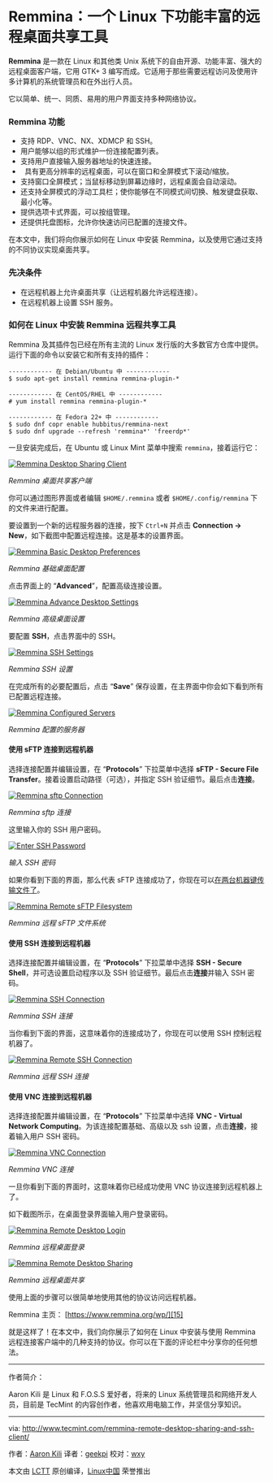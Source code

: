 Remmina：一个 Linux 下功能丰富的远程桌面共享工具
============================================================

**Remmina** 是一款在 Linux 和其他类 Unix 系统下的自由开源、功能丰富、强大的远程桌面客户端，它用 GTK+ 3 编写而成。它适用于那些需要远程访问及使用许多计算机的系统管理员和在外出行人员。

它以简单、统一、同质、易用的用户界面支持多种网络协议。

### Remmina 功能

*   支持 RDP、VNC、NX、XDMCP 和 SSH。
*   用户能够以组的形式维护一份连接配置列表。
*   支持用户直接输入服务器地址的快速连接。
*   具有更高分辨率的远程桌面，可以在窗口和全屏模式下滚动/缩放。
*   支持窗口全屏模式；当鼠标移动到屏幕边缘时，远程桌面会自动滚动。
*   还支持全屏模式的浮动工具栏；使你能够在不同模式间切换、触发键盘获取、最小化等。
*   提供选项卡式界面，可以按组管理。
*   还提供托盘图标，允许你快速访问已配置的连接文件。

在本文中，我们将向你展示如何在 Linux 中安装 Remmina，以及使用它通过支持的不同协议实现桌面共享。

### 先决条件

*   在远程机器上允许桌面共享（让远程机器允许远程连接）。
*   在远程机器上设置 SSH 服务。

### 如何在 Linux 中安装 Remmina 远程共享工具

Remmina 及其插件包已经在所有主流的 Linux 发行版的大多数官方仓库中提供。运行下面的命令以安装它和所有支持的插件：

```
------------ 在 Debian/Ubuntu 中 ------------ 
$ sudo apt-get install remmina remmina-plugin-*
```

```
------------ 在 CentOS/RHEL 中 ------------ 
# yum install remmina remmina-plugin-*
```

```
------------ 在 Fedora 22+ 中 ------------ 
$ sudo dnf copr enable hubbitus/remmina-next
$ sudo dnf upgrade --refresh 'remmina*' 'freerdp*'
```

一旦安装完成后，在 Ubuntu 或 Linux Mint 菜单中搜索 `remmina`，接着运行它：

[
 ![Remmina Desktop Sharing Client](http://www.tecmint.com/wp-content/uploads/2017/03/Remmina-Desktop-Sharing-Client.png) 
][1]

*Remmina 桌面共享客户端*

你可以通过图形界面或者编辑 `$HOME/.remmina` 或者 `$HOME/.config/remmina` 下的文件来进行配置。

要设置到一个新的远程服务器的连接，按下 `Ctrl+N` 并点击 **Connection -> New**，如下截图中配置远程连接。这是基本的设置界面。

[
 ![Remmina Basic Desktop Preferences](http://www.tecmint.com/wp-content/uploads/2017/03/Remmina-Basic-Desktop-Preferences.png) 
][2]

*Remmina 基础桌面配置*

点击界面上的 “**Advanced**”，配置高级连接设置。

[
 ![Remmina Advance Desktop Settings](http://www.tecmint.com/wp-content/uploads/2017/03/Remmina-Advance-Desktop-Settings.png) 
][3]

*Remmina 高级桌面设置*

要配置 **SSH**，点击界面中的 SSH。

[
 ![Remmina SSH Settings](http://www.tecmint.com/wp-content/uploads/2017/03/ssh-remote-desktop-preferences.png) 
][4]

*Remmina SSH 设置*

在完成所有的必要配置后，点击 “**Save**” 保存设置，在主界面中你会如下看到所有已配置远程连接。

[
 ![Remmina Configured Servers](http://www.tecmint.com/wp-content/uploads/2017/03/Remmina-Configured-Servers.png) 
][5]

*Remmina 配置的服务器*

#### 使用 sFTP 连接到远程机器

选择连接配置并编辑设置，在 “**Protocols**” 下拉菜单中选择 **sFTP - Secure File Transfer**。接着设置启动路径（可选），并指定 SSH 验证细节。最后点击**连接**。

[
 ![Remmina sftp Connection](http://www.tecmint.com/wp-content/uploads/2017/03/Remmina-sftp-connection.png) 
][6]

*Remmina sftp 连接*

这里输入你的 SSH 用户密码。

[
 ![Enter SSH Password](http://www.tecmint.com/wp-content/uploads/2017/03/enter-userpasswd.png) 
][7]

*输入 SSH 密码*

如果你看到下面的界面，那么代表 sFTP 连接成功了，你现在可以[在两台机器键传输文件了][8]。

[
 ![Remmina Remote sFTP Filesystem](http://www.tecmint.com/wp-content/uploads/2017/03/Remmina-Remote-sFTP-Filesystem.png) 
][9]

*Remmina 远程 sFTP 文件系统*

#### 使用 SSH 连接到远程机器

选择连接配置并编辑设置，在 “**Protocols**” 下拉菜单中选择 **SSH - Secure Shell**，并可选设置启动程序以及 SSH 验证细节。最后点击**连接**并输入 SSH 密码。

[
 ![Remmina SSH Connection](http://www.tecmint.com/wp-content/uploads/2017/03/Remmina-SSH-Connection.png) 
][10]

*Remmina SSH 连接*

当你看到下面的界面，这意味着你的连接成功了，你现在可以使用 SSH 控制远程机器了。

[
 ![Remmina Remote SSH Connection](http://www.tecmint.com/wp-content/uploads/2017/03/Remmina-Remote-SSH-Connection.png) 
][11]

*Remmina 远程 SSH 连接*

#### 使用 VNC 连接到远程机器

选择连接配置并编辑设置，在 “**Protocols**” 下拉菜单中选择 **VNC - Virtual Network Computing**。为该连接配置基础、高级以及 ssh 设置，点击**连接**，接着输入用户 SSH 密码。

[
 ![Remmina VNC Connection](http://www.tecmint.com/wp-content/uploads/2017/03/Remmina-VNC-Connection.png) 
][12]

*Remmina VNC 连接*

一旦你看到下面的界面时，这意味着你已经成功使用 VNC 协议连接到远程机器上了。

如下截图所示，在桌面登录界面输入用户登录密码。

[
 ![Remmina Remote Desktop Login](http://www.tecmint.com/wp-content/uploads/2017/03/Remmina-Remote-Desktop-Login.png) 
][13]

*Remmina 远程桌面登录*

[
 ![Remmina Remote Desktop Sharing](http://www.tecmint.com/wp-content/uploads/2017/03/Remmina-Remote-Desktop-Sharing.png) 
][14]

*Remmina 远程桌面共享*

使用上面的步骤可以很简单地使用其他的协议访问远程机器。

Remmina 主页： [https://www.remmina.org/wp/][15]

就是这样了！在本文中，我们向你展示了如何在 Linux 中安装与使用 Remmina 远程连接客户端中的几种支持的协议。你可以在下面的评论栏中分享你的任何想法。

--------------------------------------------------------------------------------
作者简介：

Aaron Kili 是 Linux 和 F.O.S.S 爱好者，将来的 Linux 系统管理员和网络开发人员，目前是 TecMint 的内容创作者，他喜欢用电脑工作，并坚信分享知识。

--------------------------------------------------------------------------------

via: http://www.tecmint.com/remmina-remote-desktop-sharing-and-ssh-client/

作者：[Aaron Kili][a]
译者：[geekpi](https://github.com/geekpi)
校对：[wxy](https://github.com/wxy)

本文由 [LCTT](https://github.com/LCTT/TranslateProject) 原创编译，[Linux中国](https://linux.cn/) 荣誉推出

[a]:http://www.tecmint.com/author/aaronkili/
[1]:http://www.tecmint.com/wp-content/uploads/2017/03/Remmina-Desktop-Sharing-Client.png
[2]:http://www.tecmint.com/wp-content/uploads/2017/03/Remmina-Basic-Desktop-Preferences.png
[3]:http://www.tecmint.com/wp-content/uploads/2017/03/Remmina-Advance-Desktop-Settings.png
[4]:http://www.tecmint.com/wp-content/uploads/2017/03/ssh-remote-desktop-preferences.png
[5]:http://www.tecmint.com/wp-content/uploads/2017/03/Remmina-Configured-Servers.png
[6]:http://www.tecmint.com/wp-content/uploads/2017/03/Remmina-sftp-connection.png
[7]:http://www.tecmint.com/wp-content/uploads/2017/03/enter-userpasswd.png
[8]:http://www.tecmint.com/sftp-upload-download-directory-in-linux/
[9]:http://www.tecmint.com/wp-content/uploads/2017/03/Remmina-Remote-sFTP-Filesystem.png
[10]:http://www.tecmint.com/wp-content/uploads/2017/03/Remmina-SSH-Connection.png
[11]:http://www.tecmint.com/wp-content/uploads/2017/03/Remmina-Remote-SSH-Connection.png
[12]:http://www.tecmint.com/wp-content/uploads/2017/03/Remmina-VNC-Connection.png
[13]:http://www.tecmint.com/wp-content/uploads/2017/03/Remmina-Remote-Desktop-Login.png
[14]:http://www.tecmint.com/wp-content/uploads/2017/03/Remmina-Remote-Desktop-Sharing.png
[15]:https://www.remmina.org/wp/
[16]:http://www.tecmint.com/author/aaronkili/
[17]:http://www.tecmint.com/10-useful-free-linux-ebooks-for-newbies-and-administrators/
[18]:http://www.tecmint.com/free-linux-shell-scripting-books/
